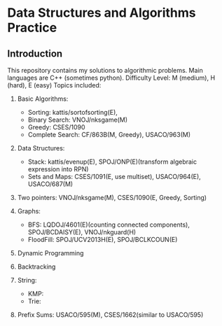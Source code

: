 # Data Structures and Algorithms Practice
## Introduction
This repository contains my solutions to algorithmic problems. Main languages are C++ (sometimes python). 
Difficulty Level: M (medium), H (hard), E (easy)
Topics included:
1. Basic Algorithms:
    * Sorting: kattis/sortofsorting(E),
    * Binary Search: VNOJ/nksgame(M)
    * Greedy: CSES/1090
    * Complete Search: CF/863B(M, Greedy), USACO/963(M)

2. Data Structures:
    * Stack: kattis/evenup(E), SPOJ/ONP(E)(transform algebraic expression into RPN)
    * Sets and Maps: CSES/1091(E, use multiset), USACO/964(E), USACO/687(M)
    

3. Two pointers: VNOJ/nksgame(M), CSES/1090(E, Greedy, Sorting)

4. Graphs:
    * BFS: LQDOJ/4601(E)(counting connected components), SPOJ/BCDAISY(E), VNOJ/nkguard(H)
    * FloodFill: SPOJ/UCV2013H(E), SPOJ/BCLKCOUN(E)

5. Dynamic Programming

6. Backtracking

7. String:
    * KMP:
    * Trie:

8. Prefix Sums: USACO/595(M), CSES/1662(similar to USACO/595)
